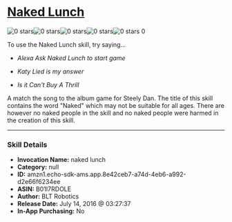 # [Naked Lunch](http://alexa.amazon.com/#skills/amzn1.echo-sdk-ams.app.8e42ceb7-a74d-4eb6-a992-d2e66f6234ee)
![0 stars](../../images/ic_star_border_black_18dp_1x.png)![0 stars](../../images/ic_star_border_black_18dp_1x.png)![0 stars](../../images/ic_star_border_black_18dp_1x.png)![0 stars](../../images/ic_star_border_black_18dp_1x.png)![0 stars](../../images/ic_star_border_black_18dp_1x.png) 0

To use the Naked Lunch skill, try saying...

* *Alexa Ask Naked Lunch to start game*

* *Katy Lied is my answer*

* *Is it Can't Buy A Thrill*

A match the song to the album game for Steely Dan. The title of this skill contains the word "Naked" which may not be suitable for all ages. There are however no naked people in the skill and no naked people were harmed in the creation of this skill.

***

### Skill Details

* **Invocation Name:** naked lunch
* **Category:** null
* **ID:** amzn1.echo-sdk-ams.app.8e42ceb7-a74d-4eb6-a992-d2e66f6234ee
* **ASIN:** B01I7RDOLE
* **Author:** BLT Robotics
* **Release Date:** July 14, 2016 @ 03:27:37
* **In-App Purchasing:** No
